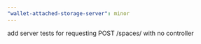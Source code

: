 ```yaml
---
"wallet-attached-storage-server": minor
---
```


add server tests for requesting POST /spaces/ with no controller
